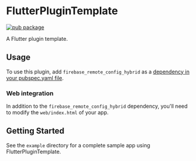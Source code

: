 # FlutterPluginTemplate

[![pub package](https://img.shields.io/pub/v/firebase_core.svg)](https://pub.dartlang.org/packages/firebase_core)

A Flutter plugin template.

## Usage

To use this plugin, add `firebase_remote_config_hybrid` as a [dependency in your pubspec.yaml file](https://flutter.io/platform-plugins/).

### Web integration

In addition to the `firebase_remote_config_hybrid` dependency, you'll need to modify the `web/index.html` of your app.


## Getting Started

See the `example` directory for a complete sample app using FlutterPluginTemplate.